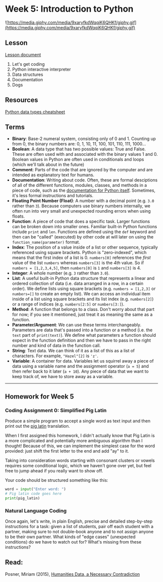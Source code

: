 # Week 5: Introduction to Python
![https://media.giphy.com/media/9xaryfkdWqqiK6QHKf/giphy.gif](https://media.giphy.com/media/9xaryfkdWqqiK6QHKf/giphy.gif)

## Lesson
[Lesson document](intro_python.md)
1. Let's get coding
2. Python interactive interpreter
3. Data structures
4. Documentation
5. Dogs

## Resources
[Python data types cheatsheet](types_cheatsheet.md)

## Terms
* **Binary**: Base-2 numeral system, consisting only of 0 and 1. Counting up from 0, the binary numbers are: 0, 1, 10, 11, 100, 101, 110, 111, 1000...
* **Boolean**: A data type that has two possible values: True and False. These are often used with and associated with the binary values 1 and 0. Boolean values in Python are often used in conditionals and loops (which we'll talk about in the future)
* **Comment**: Parts of the code that are ignored by the computer and are intended as explanatory text for humans.
* **Documentation**: Writing about code. Often, these are formal desciptions of all of the different functions, modules, classes, and methods in a piece of code, such as the [documentation for Python itself](https://docs.python.org/3/). Sometimes, it's less formal instructions and tutorials.
* **Floating Point Number (Float)**: A number with a decimal point (e.g. `3.0` rather than `3`). Because computers use binary numbers internally, we often run into very small and unexpected rounding errors when using floats.
* **Function**: A piece of code that does a specific task. Larger functions can be broken down into smaller ones. Familiar built-in Python functions include `print` and `len`. Functions are defined using the `def` keyword and then can be "called" (executed) by other code at will later on using the `function_name(parameter)` format.
* **Index**: The position of a value inside of a list or other sequence, typically referenced using square brackets. Python is "zero-indexed", which means that the first index of a list is 0. `numbers[0]` references the *first* value of the list `numbers` whereas `numbers[3]` is the *4th* value. So if `numbers = [1,2,3,4,5]`, then `numbers[0]` is `1` and `numbers[3]` is 4.
* **Integer**: A whole number (e.g. `3` rather than `3.0`).
* **List**: A useful built-in Python data structure that represents a linear and ordered collection of data (i.e. data arranged in a row, in a certain order). We define lists using square brackets (e.g. `numbers = [1,2,3]` or `numbers=[]` to create an empty list). We can access an individual item inside of a list using square brackets and its list index (e.g. `numbers[2]`) or a range of indices (e.g. `numbers[2:5]` or `numbers[3:]`).
* **Method**: A function that belongs to a class. Don't worry about that part for now; if you see it mentioned, just treat it as meaning the same as a function.
* **Parameter/Argument**: We can use these terms interchangeably. Parameters are data that's passed into a function or a method (i.e. the `text` part of `print(text)`). We define what parameters a function should expect in the function definition and then we have to pass in the right number and kind of data in the function call.
* **String**: Text data. We can think of it as a list of this as a list of characters. For example, `"Hazel"[2]` is `'z'`.
* **Variable**: A container for data. Variables let us squirrel away a piece of data using a variable name and the assignment operator (`a = 5`) and then refer back to it later (`a + 10`). Any piece of data that we want to keep track of, we have to store away as a variable.

---
## Homework for Week 5

### Coding Assignment 0: Simplified Pig Latin
Produce a simple program to accept a single word as text input and then print out the [pig latin](https://en.wikipedia.org/wiki/Pig_Latin) translation.

When I first assigned this homework, I didn't actually know that Pig Latin is a more complicated and potentially more ambiguous algorithm than I thought! Because of this, we can implement the simplest case for the word provided: just shift the first letter to the end and add "ay" to it.

Taking into consideration words starting with consonant clusters or vowels requires some conditional logic, which we haven't gone over yet, but feel free to jump ahead if you really want to show off.

Your code should be structured something like this:

```python
word = input("Enter word: ")
# Pig latin code goes here
print(pig_latin)
```

### Natural Language Coding
Once again, let's write, in plain English, precise and detailed step-by-step instructions for a task: given a list of students, pair off each student with a partner, making sure to not double-book anyone and to not assign anyone to be their own partner. What kinds of "edge cases" (unexpected conditions) do we have to watch out for? What's missing from these instructions?

## Read:
Posner, Miriam (2015),  [Humanities Data, a Necessary Contradiction ](http://miriamposner.com/blog/humanities-data-a-necessary-contradiction/)
